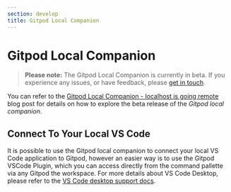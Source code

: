 ```yaml
---
section: develop
title: Gitpod Local Companion
---
```


<script context="module">
  export const prerender = true;
</script>

# Gitpod Local Companion

> **Please note:** The Gitpod Local Companion is currently in beta. If you experience any issues, or have feedback, please [get in touch](https://www.gitpod.io/support).

You can refer to the [Gitpod Local Companion - localhost is going remote](/blog/local-app) blog post for details on how to explore the beta release of the _Gitpod local companion_.

## Connect To Your Local VS Code

It is possible to use the Gitpod local companion to connect your local VS Code application to Gitpod, however an easier way is to use the Gitpod VSCode Plugin, which you can access directly from the command pallette via any Gitpod the workspace. For more details about VS Code Desktop, please refer to the [VS Code desktop support docs](/docs/editors/vscode).

